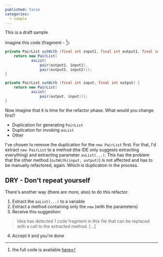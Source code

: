 ```yaml
---
published: false
categories:
  - sample
---
```


This is a draft sample

imagine this code (fragment - [^1]):

[^1]: the full code is available [here](https://github.com/alvarogarcia7/refactoring-microexercises/tree/master/java/src/main/java/refactoring)

```java
private PairList sutWith (final int input1, final int output1, final int input2, final int output2) {
	return new PairList(
			asList(
				pair(output1, input1),
				pair(output2, input2)));
}

private PairList sutWith (final int input, final int output) {
	return new PairList(
			asList(
				pair(output, input)));
}
```

Now imagine that it is time for the refactor phase. What would you change first?

  * Duplication for generating ``PairList``
  * Duplication for invoking ``asList``
  * Other

I've chosen to remove the duplication for the ``new PairList`` first. For that, I'd extract ``new PairList`` to a method (the IDE only suggests extracting everything) and extracting parameter ``asList(...)``. This has the problem that the other method (``sutWith(input, output)``) is not affected and has to be manually refactored, again. Which is duplication in the process.

## DRY - Don't repeat yourself

There's another way (there are more, also) to do this refactor:

  1. Extract the ``asList(...)`` to a variable
  2. Extract a method containing only the ``new`` (with the parameters)
  3. Receive this suggestion: 
  
  > Idea has detected 1 code fragment in this file that can be replaced with a call to the extracted method. [...]
  4. Accept it and you're done
